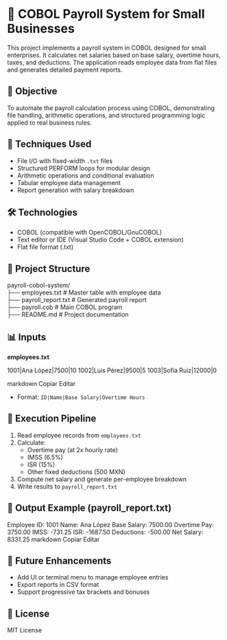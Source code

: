 # 🧾 COBOL Payroll System for Small Businesses

This project implements a payroll system in COBOL designed for small enterprises. It calculates net salaries based on base salary, overtime hours, taxes, and deductions. The application reads employee data from flat files and generates detailed payment reports.

## 🎯 Objective

To automate the payroll calculation process using COBOL, demonstrating file handling, arithmetic operations, and structured programming logic applied to real business rules.

## 🧠 Techniques Used

- File I/O with fixed-width `.txt` files
- Structured PERFORM loops for modular design
- Arithmetic operations and conditional evaluation
- Tabular employee data management
- Report generation with salary breakdown

## 🛠️ Technologies

- COBOL (compatible with OpenCOBOL/GnuCOBOL)
- Text editor or IDE (Visual Studio Code + COBOL extension)
- Flat file format (.txt)

## 📁 Project Structure

payroll-cobol-system/  
├── employees.txt               # Master table with employee data  
├── payroll_report.txt          # Generated payroll report  
├── payroll.cob                # Main COBOL program  
├── README.md                   # Project documentation

## 📊 Inputs

**employees.txt**

1001|Ana López|7500|10
1002|Luis Pérez|9500|5
1003|Sofía Ruiz|12000|0

markdown
Copiar
Editar

- Format: `ID|Name|Base Salary|Overtime Hours`

## 🚀 Execution Pipeline

1. Read employee records from `employees.txt`  
2. Calculate:
   - Overtime pay (at 2x hourly rate)
   - IMSS (6.5%)
   - ISR (15%)
   - Other fixed deductions (500 MXN)
3. Compute net salary and generate per-employee breakdown
4. Write results to `payroll_report.txt`

## 📄 Output Example (payroll_report.txt)

Employee ID: 1001
Name: Ana López
Base Salary: 7500.00
Overtime Pay: 3750.00
IMSS: -731.25
ISR: -1687.50
Deductions: -500.00
Net Salary: 8331.25
markdown
Copiar
Editar

## 📌 Future Enhancements

- Add UI or terminal menu to manage employee entries  
- Export reports in CSV format  
- Support progressive tax brackets and bonuses  

## 📄 License

MIT License
